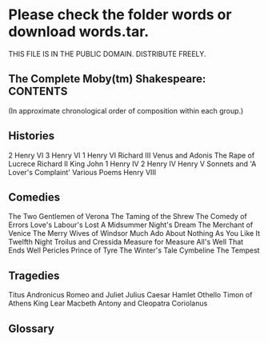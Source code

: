 # Please check the folder words or download words.tar.



THIS FILE IS IN THE PUBLIC DOMAIN.  DISTRIBUTE FREELY.


The Complete Moby(tm) Shakespeare: CONTENTS
-------------------------------------------
(In approximate chronological order of composition within each group.)


Histories
---------
2 Henry VI
3 Henry VI
1 Henry VI
Richard III
Venus and Adonis
The Rape of Lucrece
Richard II
King John
1 Henry IV
2 Henry IV
Henry V
Sonnets and 'A Lover's Complaint'
Various Poems
Henry VIII

Comedies
--------
The Two Gentlemen of Verona
The Taming of the Shrew
The Comedy of Errors
Love's Labour's Lost
A Midsummer Night's Dream
The Merchant of Venice
The Merry Wives of Windsor
Much Ado About Nothing
As You Like It
Twelfth Night
Troilus and Cressida
Measure for Measure
All's Well That Ends Well
Pericles Prince of Tyre
The Winter's Tale
Cymbeline
The Tempest

Tragedies
---------
Titus Andronicus
Romeo and Juliet
Julius Caesar
Hamlet
Othello
Timon of Athens
King Lear
Macbeth
Antony and Cleopatra
Coriolanus

Glossary
--------
